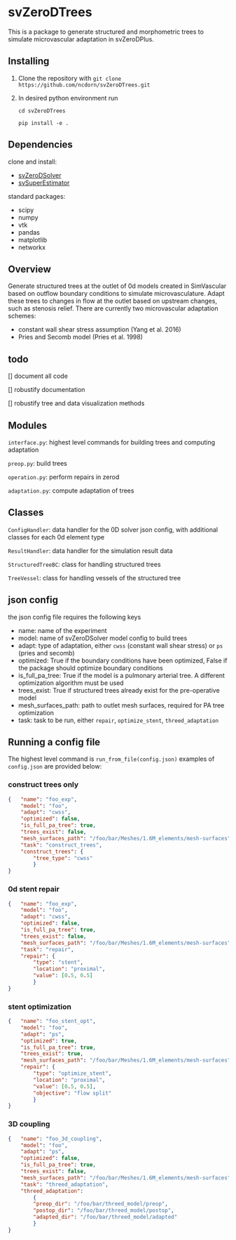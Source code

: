 # svZeroDTrees
This is a package to generate structured and morphometric trees to simulate microvascular adaptation in svZeroDPlus.

## Installing

1. Clone the repository with `git clone https://github.com/ncdorn/svZeroDTrees.git`
2. In desired python environment run

   `cd svZeroDTrees`
   
   `pip install -e .`

## Dependencies

clone and install:
* [svZeroDSolver](https://github.com/SimVascular/svZeroDSolver)
* [svSuperEstimator](https://github.com/StanfordCBCL/svSuperEstimator)

standard packages:
* scipy
* numpy
* vtk
* pandas
* matplotlib
* networkx


## Overview
Generate structured trees at the outlet of 0d models created in SimVascular based on outflow boundary conditions to simulate microvasculature. Adapt these trees to changes in flow at the outlet based on upstream changes, such as stenosis relief.
There are currently two microvascular adaptation schemes:
* constant wall shear stress assumption (Yang et al. 2016)
* Pries and Secomb model (Pries et al. 1998)

## todo
[] document all code

[] robustify documentation

[] robustify tree and data visualization methods

## Modules
`interface.py`: highest level commands for building trees and computing adaptation

`preop.py`: build trees

`operation.py`: perform repairs in zerod

`adaptation.py`: compute adaptation of trees
   
## Classes
`ConfigHandler`: data handler for the 0D solver json config, with additional classes for each 0d element type

`ResultHandler`: data handler for the simulation result data

`StructuredTreeBC`: class for handling structured trees

`TreeVessel`: class for handling vessels of the structured tree
   

## json config
the json config file requires the following keys
* name: name of the experiment
* model: name of svZeroDSolver model config to build trees
* adapt: type of adaptation, either `cwss` (constant wall shear stress) or `ps` (pries and secomb)
* optimized: True if the boundary conditions have been optimized, False if the package should optimize boundary conditions
* is_full_pa_tree: True if the model is a pulmonary arterial tree. A different optimization algorithm must be used
* trees_exist: True if structured trees already exist for the pre-operative model
* mesh_surfaces_path: path to outlet mesh surfaces, required for PA tree optimization
* task: task to be run, either `repair`, `optimize_stent`, `threed_adaptation`

## Running a config file
The highest level command is `run_from_file(config.json)` examples of `config.json` are provided below:

### construct trees only
```json
{   "name": "foo_exp",
    "model": "foo",
    "adapt": "cwss",
    "optimized": false,
    "is_full_pa_tree": true,
    "trees_exist": false,
    "mesh_surfaces_path": "/foo/bar/Meshes/1.6M_elements/mesh-surfaces",
    "task": "construct_trees",
    "construct_trees": {
        "tree_type": "cwss"
        }
}
```

### 0d stent repair
```json
{   "name": "foo_exp",
    "model": "foo",
    "adapt": "cwss",
    "optimized": false,
    "is_full_pa_tree": true,
    "trees_exist": false,
    "mesh_surfaces_path": "/foo/bar/Meshes/1.6M_elements/mesh-surfaces",
    "task": "repair",
    "repair": {
        "type": "stent",
        "location": "proximal",
        "value": [0.5, 0.5]
        }
}
```

### stent optimization
```json
{   "name": "foo_stent_opt",
    "model": "foo",
    "adapt": "ps",
    "optimized": true,
    "is_full_pa_tree": true,
    "trees_exist": true,
    "mesh_surfaces_path": "/foo/bar/Meshes/1.6M_elements/mesh-surfaces",
    "repair": {
        "type": "optimize_stent",
        "location": "proximal",
        "value": [0.5, 0.5],
        "objective": "flow split"
        }
}
```

### 3D coupling
```json
{   "name": "foo_3d_coupling",
    "model": "foo",
    "adapt": "ps",
    "optimized": false,
    "is_full_pa_tree": true,
    "trees_exist": false,
    "mesh_surfaces_path": "/foo/bar/Meshes/1.6M_elements/mesh-surfaces",
    "task": "threed_adaptation",
    "threed_adaptation":
        {
        "preop_dir": "/foo/bar/threed_model/preop",
        "postop_dir": "/foo/bar/threed_model/postop",
        "adapted_dir": "/foo/bar/threed_model/adapted"
        }
}
```

